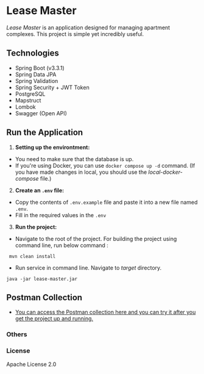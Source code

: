# Lease Master
*Lease Master* is an application designed for managing apartment complexes. This project is simple yet incredibly useful.
 
## Technologies 
- Spring Boot (v3.3.1)
- Spring Data JPA
- Spring Validation
- Spring Security + JWT Token
- PostgreSQL
- Mapstruct
- Lombok
- Swagger (Open API)

## Run the Application

1. **Setting up the environtment:**

- You need to make sure that the database is up.
- If you're using Docker, you can use ```docker compose up -d``` command. (If you have made changes in local, you should use the *local-docker-compose* file.)

2. **Create an `.env` file:**

- Copy the contents of `.env.example` file and paste it into a new file named `.env`.
- Fill in the required values in the `.env`

3. **Run the project:**

- Navigate to the root of the project. For building the project using command line, run below command :
 
``` mvn clean install```

- Run service in command line. Navigate to *target* directory. 

``` java -jar lease-master.jar ```

## Postman Collection

- [You can access the Postman collection here and you can try it after you get the project up and running.](https://www.postman.com/martian-flare-44482/workspace/mocproject-102024-group1/collection/27401620-0a5c801f-bf68-4663-a342-b529521f0fbb?action=share&creator=39001489)

### Others
 
### License

Apache License 2.0
